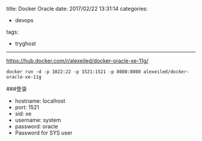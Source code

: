 title: Docker Oracle
date: 2017/02/22 13:31:14
categories:

 - devops 


tags:

- tryghost

---


https://hub.docker.com/r/alexeiled/docker-oracle-xe-11g/

```language-bash
docker run -d -p 1022:22 -p 1521:1521 -p 8080:8080 alexeiled/docker-oracle-xe-11g
```

###登录
 * hostname: localhost
 * port: 1521
 * sid: xe
 * username: system
 * password: oracle
 * Password for SYS user




